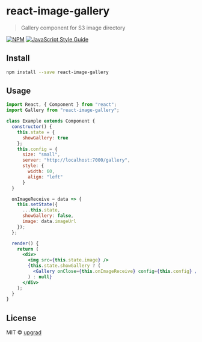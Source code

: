 # react-image-gallery

> Gallery component for S3 image directory

[![NPM](https://img.shields.io/npm/v/react-image-gallery.svg)](https://www.npmjs.com/package/react-image-gallery) [![JavaScript Style Guide](https://img.shields.io/badge/code_style-standard-brightgreen.svg)](https://standardjs.com)

## Install

```bash
npm install --save react-image-gallery
```

## Usage

```jsx
import React, { Component } from "react";
import Gallery from "react-image-gallery";

class Example extends Component {
  constructor() {
    this.state = {
      showGallery: true
    };
    this.config = {
      size: "small",
      server: "http://localhost:7000/gallery",
      style: {
        width: 60,
        align: "left"
      }
  }

  onImageReceive = data => {
    this.setState({
      ...this.state,
      showGallery: false,
      image: data.imageUrl
    });
  };

  render() {
    return (
      <div>
        <img src={this.state.image} />
        {this.state.showGallery ? (
          <Gallery onClose={this.onImageReceive} config={this.config} />
        ) : null}
      </div>
    );
  }
}
```

## License

MIT © [upgrad](https://github.com/upgrad)
